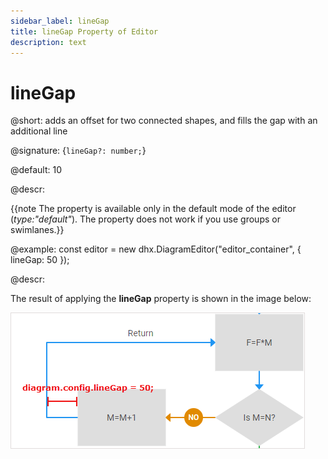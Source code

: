 ```yaml
---
sidebar_label: lineGap
title: lineGap Property of Editor
description: text
---
```


# lineGap

@short: adds an offset for two connected shapes, and fills the gap with an additional line

@signature: {`lineGap?: number;`}

@default: 10

@descr:

{{note The property is available only in the default mode of the editor (*type:"default"*). The property does not work if you use groups or swimlanes.}}

@example:
const editor = new dhx.DiagramEditor("editor_container", {
    lineGap: 50
});

@descr:

The result of applying the **lineGap** property is shown in the image below:

![](../../assets/linegap_config.png)
